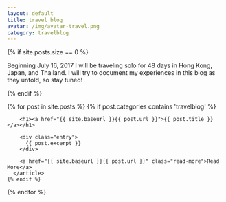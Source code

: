 ```yaml
---
layout: default
title: travel blog
avatar: /img/avatar-travel.png
category: travelblog
---
```


<div class="posts">
  {% if site.posts.size == 0 %}
    <p>Beginning July 16, 2017 I will be traveling solo for 48 days in Hong Kong, Japan, and Thailand. I will try to document my experiences in this blog as they unfold, so stay tuned!<p>
  {% endif %}

  {% for post in site.posts %}
    {% if post.categories contains 'travelblog' %}
      <article class="post">

        <h1><a href="{{ site.baseurl }}{{ post.url }}">{{ post.title }}</a></h1>

        <div class="entry">
          {{ post.excerpt }}
        </div>

        <a href="{{ site.baseurl }}{{ post.url }}" class="read-more">Read More</a>
      </article>
    {% endif %}
  {% endfor %}
</div>
